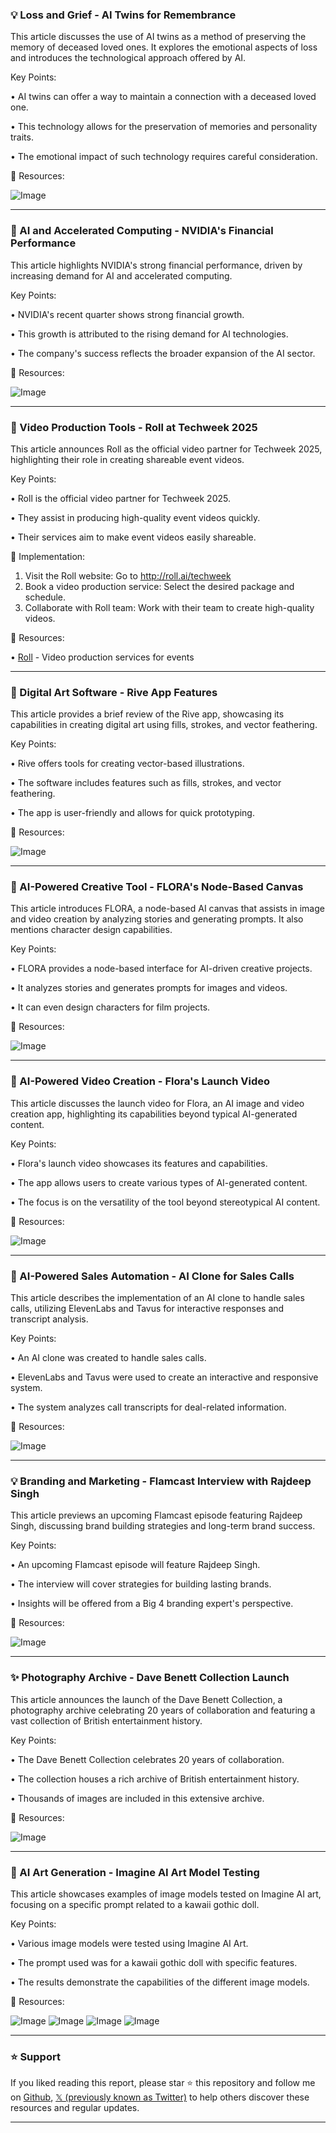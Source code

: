 ### 💡 Loss and Grief - AI Twins for Remembrance

This article discusses the use of AI twins as a method of preserving the memory of deceased loved ones.  It explores the emotional aspects of loss and introduces the technological approach offered by AI.


Key Points:

• AI twins can offer a way to maintain a connection with a deceased loved one.


•  This technology allows for the preservation of memories and personality traits.


• The emotional impact of such technology requires careful consideration.



🔗 Resources:

![Image](https://pbs.twimg.com/ext_tw_video_thumb/1895208172530413568/pu/img/LpPM1CxKkPRKFWw8.jpg)


---
### 🚀 AI and Accelerated Computing - NVIDIA's Financial Performance

This article highlights NVIDIA's strong financial performance, driven by increasing demand for AI and accelerated computing.


Key Points:

• NVIDIA's recent quarter shows strong financial growth.


• This growth is attributed to the rising demand for AI technologies.


• The company's success reflects the broader expansion of the AI sector.



🔗 Resources:

![Image](https://pbs.twimg.com/media/Gk0YQ47WcAAXLvz?format=jpg&name=small)


---
### 🚀 Video Production Tools - Roll at Techweek 2025

This article announces Roll as the official video partner for Techweek 2025, highlighting their role in creating shareable event videos.


Key Points:

• Roll is the official video partner for Techweek 2025.


•  They assist in producing high-quality event videos quickly.


• Their services aim to make event videos easily shareable.



🚀 Implementation:

1. Visit the Roll website: Go to http://roll.ai/techweek
2. Book a video production service: Select the desired package and schedule.
3. Collaborate with Roll team: Work with their team to create high-quality videos.

🔗 Resources:

• [Roll](http://roll.ai/techweek) - Video production services for events


---
### 🤖 Digital Art Software - Rive App Features

This article provides a brief review of the Rive app, showcasing its capabilities in creating digital art using fills, strokes, and vector feathering.


Key Points:

• Rive offers tools for creating vector-based illustrations.


• The software includes features such as fills, strokes, and vector feathering.


• The app is user-friendly and allows for quick prototyping.



🔗 Resources:

![Image](https://pbs.twimg.com/amplify_video_thumb/1895008009484468224/img/FCs1l3_TvNAhT98Q.jpg)


---
### 🤖 AI-Powered Creative Tool - FLORA's Node-Based Canvas

This article introduces FLORA, a node-based AI canvas that assists in image and video creation by analyzing stories and generating prompts.  It also mentions character design capabilities.


Key Points:

• FLORA provides a node-based interface for AI-driven creative projects.


• It analyzes stories and generates prompts for images and videos.


• It can even design characters for film projects.



🔗 Resources:

![Image](https://pbs.twimg.com/ext_tw_video_thumb/1894798527022411776/pu/img/DYZuAy-XWbHcajMn.jpg)


---
### 🤖 AI-Powered Video Creation - Flora's Launch Video

This article discusses the launch video for Flora, an AI image and video creation app, highlighting its capabilities beyond typical AI-generated content.


Key Points:

• Flora's launch video showcases its features and capabilities.


• The app allows users to create various types of AI-generated content.


• The focus is on the versatility of the tool beyond stereotypical AI content.



🔗 Resources:

![Image](https://pbs.twimg.com/ext_tw_video_thumb/1894803326296039424/pu/img/qv6o46v1_ueOqnyg.jpg)


---
### 🤖 AI-Powered Sales Automation - AI Clone for Sales Calls

This article describes the implementation of an AI clone to handle sales calls, utilizing ElevenLabs and Tavus for interactive responses and transcript analysis.


Key Points:

• An AI clone was created to handle sales calls.


• ElevenLabs and Tavus were used to create an interactive and responsive system.


• The system analyzes call transcripts for deal-related information.



🔗 Resources:

![Image](https://pbs.twimg.com/ext_tw_video_thumb/1894251522969800705/pu/img/OeqWJQJM8qGDpwKG.jpg)


---
### 💡 Branding and Marketing - Flamcast Interview with Rajdeep Singh

This article previews an upcoming Flamcast episode featuring Rajdeep Singh, discussing brand building strategies and long-term brand success.


Key Points:

• An upcoming Flamcast episode will feature Rajdeep Singh.


• The interview will cover strategies for building lasting brands.


• Insights will be offered from a Big 4 branding expert's perspective.



🔗 Resources:

![Image](https://pbs.twimg.com/ext_tw_video_thumb/1894694394495893504/pu/img/dYnTEkaR-Zk_Uvze.jpg)


---
### ✨ Photography Archive - Dave Benett Collection Launch

This article announces the launch of the Dave Benett Collection, a photography archive celebrating 20 years of collaboration and featuring a vast collection of British entertainment history.


Key Points:

• The Dave Benett Collection celebrates 20 years of collaboration.


• The collection houses a rich archive of British entertainment history.


• Thousands of images are included in this extensive archive.



🔗 Resources:

![Image](https://pbs.twimg.com/media/GktbuRYWEAAbIc0?format=jpg&name=900x900)


---
### 🤖 AI Art Generation - Imagine AI Art Model Testing

This article showcases examples of image models tested on Imagine AI art, focusing on a specific prompt related to a kawaii gothic doll.


Key Points:

• Various image models were tested using Imagine AI Art.


• The prompt used was for a kawaii gothic doll with specific features.


• The results demonstrate the capabilities of the different image models.



🔗 Resources:

![Image](https://pbs.twimg.com/media/GktKiePXgAAfjU5?format=jpg&name=small)
![Image](https://pbs.twimg.com/media/GktKj6oXAAAEhim?format=jpg&name=small)
![Image](https://pbs.twimg.com/media/GktKlYoW4AAJ8Yv?format=jpg&name=small)
![Image](https://pbs.twimg.com/media/GktKnh9WAAAVq5h?format=jpg&name=small)


---

### ⭐️ Support

If you liked reading this report, please star ⭐️ this repository and follow me on [Github](https://github.com/Drix10), [𝕏 (previously known as Twitter)](https://x.com/DRIX_10_) to help others discover these resources and regular updates.

---
